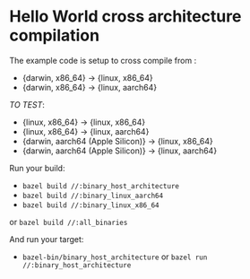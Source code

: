 # Hello World cross architecture compilation

The example code is setup to cross compile from :

- {darwin, x86_64} -> {linux, x86_64}
- {darwin, x86_64} -> {linux, aarch64}

_TO TEST_:

- {linux, x86_64} -> {linux, x86_64}
- {linux, x86_64} -> {linux, aarch64}
- {darwin, aarch64 (Apple Silicon)} -> {linux, x86_64}
- {darwin, aarch64 (Apple Silicon)} -> {linux, aarch64}

Run your build:

- `bazel build //:binary_host_architecture`
- `bazel build //:binary_linux_aarch64`
- `bazel build //:binary_linux_x86_64`

or `bazel build //:all_binaries`

And run your target:

- `bazel-bin/binary_host_architecture` or
  `bazel run //:binary_host_architecture`
